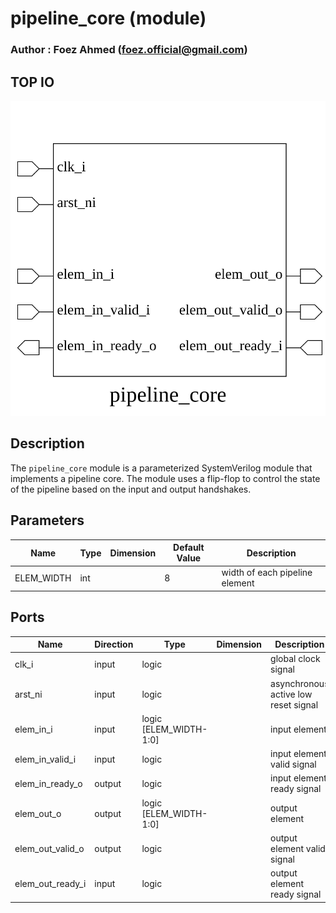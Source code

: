 # pipeline_core (module)

### Author : Foez Ahmed (foez.official@gmail.com)

## TOP IO
<img src="./pipeline_core_top.svg">

## Description

The `pipeline_core` module is a parameterized SystemVerilog module that implements a pipeline core.
The module uses a flip-flop to control the state of the pipeline based on the input and output
handshakes.

## Parameters
|Name|Type|Dimension|Default Value|Description|
|-|-|-|-|-|
|ELEM_WIDTH|int||8|width of each pipeline element|

## Ports
|Name|Direction|Type|Dimension|Description|
|-|-|-|-|-|
|clk_i|input|logic||global clock signal|
|arst_ni|input|logic||asynchronous active low reset signal|
|elem_in_i|input|logic [ELEM_WIDTH-1:0]||input element|
|elem_in_valid_i|input|logic||input element valid signal|
|elem_in_ready_o|output|logic||input element ready signal|
|elem_out_o|output|logic [ELEM_WIDTH-1:0]||output element|
|elem_out_valid_o|output|logic||output element valid signal|
|elem_out_ready_i|input|logic||output element ready signal|
